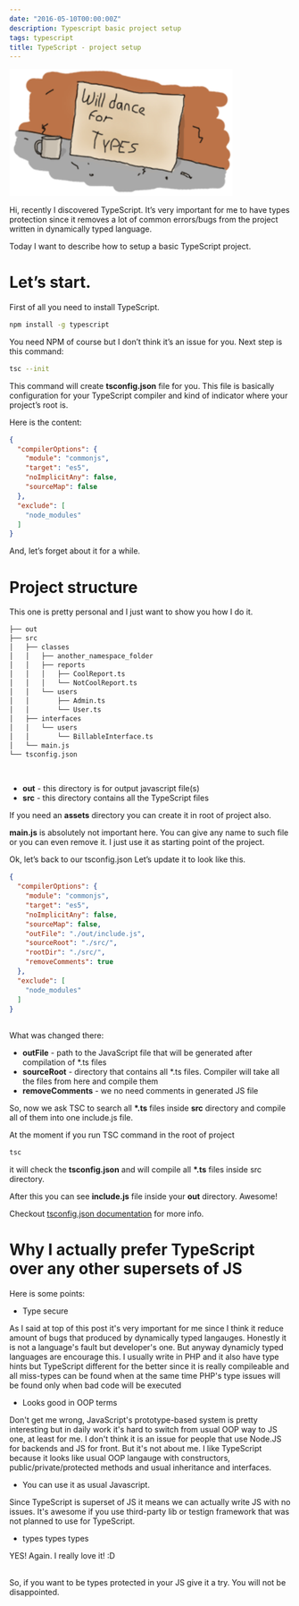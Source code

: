 ```yaml
---
date: "2016-05-10T00:00:00Z"
description: Typescript basic project setup
tags: typescript
title: TypeScript - project setup
---
```


<a target="_blank" href="/assets/img/types_dance.png"><img alt="type dance" src="/assets/img/types_dance.png" width="400px"/></a>

Hi, recently I discovered TypeScript. It’s very important for me to have types protection since it removes a lot of common errors/bugs from the project written in dynamically typed language.

Today I want to describe how to setup a basic TypeScript project.

Let’s start.
===============

First of all you need to install TypeScript.

```bash
npm install -g typescript
```


You need NPM of course but I don’t think it’s an issue for you.
Next step is this command:

```bash
tsc --init
```

This command will create **tsconfig.json** file for you. This file is basically configuration for your TypeScript compiler and kind of indicator where your project’s root is.

Here is the content:

```json
{
  "compilerOptions": {
	"module": "commonjs",
	"target": "es5",
	"noImplicitAny": false,
	"sourceMap": false
  },
  "exclude": [
	"node_modules"
  ]
}
```

And, let’s forget about it for a while.

Project structure
======================


This one is pretty personal and I just want to show you how I do it.

```
├── out
├── src
│   ├── classes
│   │   ├── another_namespace_folder
│   │   ├── reports
│   │   │   ├── CoolReport.ts
│   │   │   └── NotCoolReport.ts
│   │   └── users
│   │       ├── Admin.ts
│   │       └── User.ts
│   ├── interfaces
│   │   └── users
│   │       └── BillableInterface.ts
│   └── main.js
└── tsconfig.json
```
<br/>

* **out**  - this directory is for output javascript file(s)
* **src** - this directory contains all the TypeScript files

If you need an **assets** directory you can create it in root of project also.

**main.js** is absolutely not important here. You can give any name to such file or you can even remove it.
I just use it as starting point of the project.

Ok, let’s back to our tsconfig.json
Let’s update it to look like this.

```json
{
  "compilerOptions": {
	"module": "commonjs",
	"target": "es5",
	"noImplicitAny": false,
	"sourceMap": false,
	"outFile": "./out/include.js",
	"sourceRoot": "./src/",
	"rootDir": "./src/",
	"removeComments": true
  },
  "exclude": [
	"node_modules"
  ]
}
```
<br>
What was changed there:

* **outFile** - path to the JavaScript file that will be generated after compilation of \*.ts files
* **sourceRoot** - directory that contains all \*.ts files. Compiler will take all the files from here and compile them
* **removeComments** - we no need comments in generated JS file

So, now we ask TSC to search all **\*.ts** files inside **src** directory and compile all of them into one include.js file.

At the moment if you run TSC command in the root of project

```bash
tsc
```

it will check the **tsconfig.json** and will compile all **\*.ts** files inside src directory.

After this you can see **include.js** file inside your **out** directory. Awesome!

Checkout [tsconfig.json documentation](https://www.typescriptlang.org/docs/handbook/tsconfig.json.html) for more info.

Why I actually prefer TypeScript over any other supersets of JS
===================================================================================

Here is some points:

* Type secure

As I said at top of this post it's very important for me since I think it reduce amount of bugs
that produced by dynamically typed langauges. Honestly it is not a language's fault but developer's one. But anyway dynamicly typed languages are encourage this.
I usually write in PHP and it also have type hints but TypeScript different for the better since it is really compileable
and all miss-types can be found when at the same time PHP's type issues will be found only when bad code will be executed

* Looks good in OOP terms

Don't get me wrong, JavaScript's prototype-based system is pretty interesting
but in daily work it's hard to switch from usual OOP way to JS one, at least for me.
I don't think it is an issue for people that use Node.JS for backends and JS for front. But it's not about me.
I like TypeScript because it looks like usual OOP langauge with constructors, public/private/protected methods and usual inheritance and interfaces.

* You can use it as usual Javascript.

Since TypeScript is superset of JS it means we can actually write JS with no issues.
It's awesome if you use third-party lib or testign framework that was not planned to use for TypeScript.

* types types types

YES! Again. I really love it! :D

<br>
So, if you want to be types protected in your JS give it a try. You will not be disappointed.
